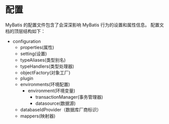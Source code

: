 # 配置

MyBatis 的配置文件包含了会深深影响 MyBatis 行为的设置和属性信息。 配置文档的顶层结构如下：

- configuration
    - properties(属性)
    - setting(设置)
    - typeAliases(类型别名)
    - typeHandlers(类型处理器)
    - objectFactory(对象工厂)
    - plugin
    - environments(环境配置)
        - environment(环境变量)
            - transactionManager(事务管理器)
            - datasource(数据源)
    - databaseIdProvider（数据库厂商标识）
    - mappers(映射器)         